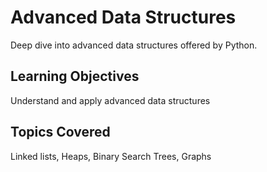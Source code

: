 # Advanced Data Structures

Deep dive into advanced data structures offered by Python.

## Learning Objectives
Understand and apply advanced data structures

## Topics Covered
Linked lists, Heaps, Binary Search Trees, Graphs